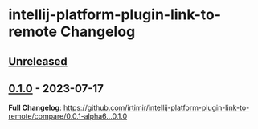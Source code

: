 <!-- Keep a Changelog guide -> https://keepachangelog.com -->

# intellij-platform-plugin-link-to-remote Changelog

## [Unreleased]

## [0.1.0] - 2023-07-17
**Full Changelog**: https://github.com/irtimir/intellij-platform-plugin-link-to-remote/compare/0.0.1-alpha6...0.1.0

[Unreleased]: https://github.com/irtimir/intellij-platform-plugin-link-to-remote/compare/v0.1.0...HEAD
[0.1.0]: https://github.com/irtimir/intellij-platform-plugin-link-to-remote/commits/v0.1.0

